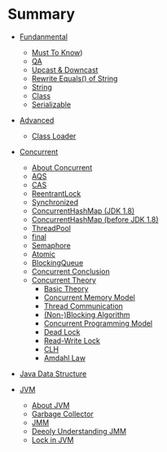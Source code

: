 # Summary

* [Fundanmental]()
  * [Must To Know](/Fundamental/Fundamental.md))
  * [QA](/Fundamental/QA.md)
  * [Upcast & Downcast](/Fundamental/Upcast&Downcast.md)
  * [Rewrite Equals() of String](/Fundamental/StringEquals.md)
  * [String](/Fundamental/String.md)
  * [Class](/Fundamental/Class.md)
  * [Serializable](/Fundamental/Serializable.md)
* [Advanced](/Advanced/Advanced.md)
  * [Class Loader](/Advanced/ClassLoader.md)
* [Concurrent]()
  * [About Concurrent](/Concurrent/AboutConcurrent.md)
  * [AQS](/Concurrent/AQS.md)
  * [CAS](/Concurrent/CAS.md)
  * [ReentrantLock](/Concurrent/ReentrantLock.md)
  * [Synchronized](/Concurrent/Synchronized.md)
  * [ConcurrentHashMap (JDK 1.8)](/Concurrent/ConcurrentHashMap_8.md)
  * [ConcurrentHashMap (before JDK 1.8)](/Concurrent/ConcurrentHashMap_7.md)
  * [ThreadPool](/Concurrent/ThreadPool.md)
  * [final](/Concurrent/final.md)
  * [Semaphore](/Concurrent/Semaphore.md)
  * [Atomic](/Concurrent/Atomic.md)
  * [BlockingQueue](/Concurrent/BlockingQueue.md)
  * [Concurrent Conclusion](/Concurrent/ConcurrentConclusion.md)
  * [Concurrent Theory]()
    * [Basic Theory](/Concurrent/Theory/theory.md)
    * [Concurrent Memory Model](/Concurrent/Theory/ConcurrentMemModel.md)
    * [Thread Communication](/Concurrent/Theory/ThreadComm.md)
    * [(Non-)Blocking Algorithm](/Concurrent/Theory/NonBlockingAlgorithm.md)
    * [Concurrent Programming Model](/Concurrent/Theory/ConPgmMdl.md)
    * [Dead Lock](/Concurrent/Theory/DeadLock.md)
    * [Read-Write Lock](/Concurrent/Theory/RWLock.md)
    * [CLH](/Concurrent/Theory/CLH.md)
    * [Amdahl Law](/Concurrent/Theory/Amdahl.md)

* [Java Data Structure](/Java_Data_Structure/JavaDataStructure.md)

* [JVM]()
  * [About JVM](/JVM/JVM.md)
  * [Garbage Collector](/JVM/GarbageCollector.md)
  * [JMM](/JVM/JMM.md)
  * [Deeoly Understanding JMM](/JVM/JMM++.md)
  * [Lock in JVM](/JVM/LockJVM.md)
